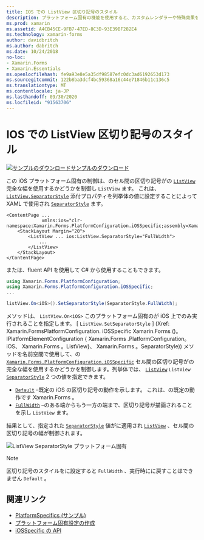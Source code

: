 ```yaml
---
title: IOS での ListView 区切り記号のスタイル
description: プラットフォーム固有の機能を使用すると、カスタムレンダラーや特殊効果を実装することなく、特定のプラットフォームでのみ使用できる機能を使用できます。 この記事では、ListView のセル間の区切り記号が ListView の完全な幅を使用するかどうかを制御する iOS プラットフォーム固有のを使用する方法について説明します。
ms.prod: xamarin
ms.assetid: A4CB45CE-9FB7-47ED-8C3D-93E39BF282E4
ms.technology: xamarin-forms
author: davidbritch
ms.author: dabritch
ms.date: 10/24/2018
no-loc:
- Xamarin.Forms
- Xamarin.Essentials
ms.openlocfilehash: fe9a93e8e5a35df98587efc0dc3ad6192653d173
ms.sourcegitcommit: 122b8ba3dcf4bc59368a16c44e71846b11c136c5
ms.translationtype: MT
ms.contentlocale: ja-JP
ms.lasthandoff: 09/30/2020
ms.locfileid: "91563706"
---
```

# <a name="listview-separator-style-on-ios"></a>IOS での ListView 区切り記号のスタイル

[![サンプルのダウンロード](~/media/shared/download.png)サンプルのダウンロード](https://docs.microsoft.com/samples/xamarin/xamarin-forms-samples/userinterface-platformspecifics)

この iOS プラットフォーム固有の制御は、のセル間の区切り記号がの [`ListView`](xref:Xamarin.Forms.ListView) 完全な幅を使用するかどうかを制御し `ListView` ます。 これは、 [`ListView.SeparatorStyle`](xref:Xamarin.Forms.PlatformConfiguration.iOSSpecific.ListView.SeparatorStyleProperty) 添付プロパティを列挙体の値に設定することによって XAML で使用され [`SeparatorStyle`](xref:Xamarin.Forms.PlatformConfiguration.iOSSpecific.SeparatorStyle) ます。

```xaml
<ContentPage ...
             xmlns:ios="clr-namespace:Xamarin.Forms.PlatformConfiguration.iOSSpecific;assembly=Xamarin.Forms.Core">
    <StackLayout Margin="20">
        <ListView ... ios:ListView.SeparatorStyle="FullWidth">
            ...
        </ListView>
    </StackLayout>
</ContentPage>
```

または、fluent API を使用して C# から使用することもできます。

```csharp
using Xamarin.Forms.PlatformConfiguration;
using Xamarin.Forms.PlatformConfiguration.iOSSpecific;
...

listView.On<iOS>().SetSeparatorStyle(SeparatorStyle.FullWidth);
```

メソッドは、 `ListView.On<iOS>` このプラットフォーム固有のが iOS 上でのみ実行されることを指定します。 [ `ListView.SetSeparatorStyle` ] (Xref: Xamarin.FormsPlatformConfiguration. iOSSpecific Xamarin.Forms ()。IPlatformElementConfiguration { Xamarin.Forms .PlatformConfiguration。 iOS、 Xamarin.Forms 。ListView}、 Xamarin.Forms 。SeparatorStyle)) メソッドを名前空間で使用して、の [`Xamarin.Forms.PlatformConfiguration.iOSSpecific`](xref:Xamarin.Forms.PlatformConfiguration.iOSSpecific) セル間の区切り記号がの完全な幅を使用するかどうかを制御します。列挙体では、 [`ListView`](xref:Xamarin.Forms.ListView) `ListView` [`SeparatorStyle`](xref:Xamarin.Forms.PlatformConfiguration.iOSSpecific.SeparatorStyle) 2 つの値を指定できます。

- [`Default`](xref:Xamarin.Forms.PlatformConfiguration.iOSSpecific.SeparatorStyle.Default) –既定の iOS の区切り記号の動作を示します。 これは、の既定の動作です Xamarin.Forms 。
- [`FullWidth`](xref:Xamarin.Forms.PlatformConfiguration.iOSSpecific.SeparatorStyle.FullWidth) –のある端からもう一方の端まで、区切り記号が描画されることを示し `ListView` ます。

結果として、指定された [`SeparatorStyle`](xref:Xamarin.Forms.PlatformConfiguration.iOSSpecific.SeparatorStyle) 値がに適用され [`ListView`](xref:Xamarin.Forms.ListView) 、セル間の区切り記号の幅が制御されます。

![ListView SeparatorStyle プラットフォーム固有](listview-separator-style-images/listview-separatorstyle.png)

> [!NOTE]
> 区切り記号のスタイルをに設定すると `FullWidth` 、実行時にに戻すことはできません `Default` 。

## <a name="related-links"></a>関連リンク

- [PlatformSpecifics (サンプル)](/samples/xamarin/xamarin-forms-samples/userinterface-platformspecifics)
- [プラットフォーム固有設定の作成](~/xamarin-forms/platform/platform-specifics/index.md#creating-platform-specifics)
- [iOSSpecific の API](xref:Xamarin.Forms.PlatformConfiguration.iOSSpecific)
